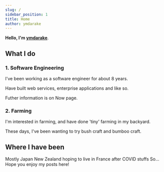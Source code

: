 ```yaml
---
slug: /
sidebar_position: 1
title: Home
author: ymdarake
---
```


**Hello, I'm [ymdarake](https://github.com/ymdarake)**.

## What I do

### 1. Software Engineering
I've been working as a software engineer for about 8 years.

Have built web services, enterprise applications and like so.

Futher information is on Now page.

### 2. Farming
I'm interested in farming, and have done 'tiny' farming in my backyard.

These days, I've been wanting to try bush craft and bumboo craft.

## Where I have been
Mostly Japan
New Zealand
hoping to live in France after COVID stuffs
So...
Hope you enjoy my posts here!